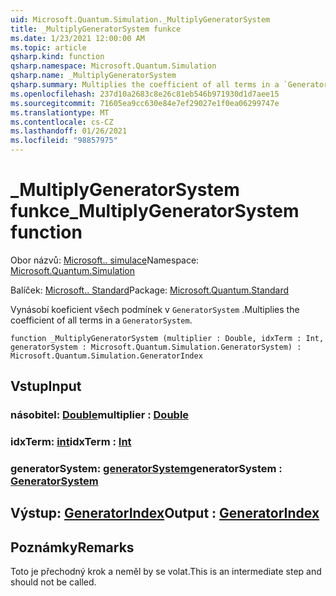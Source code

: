 ```yaml
---
uid: Microsoft.Quantum.Simulation._MultiplyGeneratorSystem
title: _MultiplyGeneratorSystem funkce
ms.date: 1/23/2021 12:00:00 AM
ms.topic: article
qsharp.kind: function
qsharp.namespace: Microsoft.Quantum.Simulation
qsharp.name: _MultiplyGeneratorSystem
qsharp.summary: Multiplies the coefficient of all terms in a `GeneratorSystem`.
ms.openlocfilehash: 237d10a2683c8e26c81eb546b971930d1d7aee15
ms.sourcegitcommit: 71605ea9cc630e84e7ef29027e1f0ea06299747e
ms.translationtype: MT
ms.contentlocale: cs-CZ
ms.lasthandoff: 01/26/2021
ms.locfileid: "98857975"
---
```

# <a name="_multiplygeneratorsystem-function"></a><span data-ttu-id="5b7f5-102">_MultiplyGeneratorSystem funkce</span><span class="sxs-lookup"><span data-stu-id="5b7f5-102">_MultiplyGeneratorSystem function</span></span>

<span data-ttu-id="5b7f5-103">Obor názvů: [Microsoft.. simulace](xref:Microsoft.Quantum.Simulation)</span><span class="sxs-lookup"><span data-stu-id="5b7f5-103">Namespace: [Microsoft.Quantum.Simulation](xref:Microsoft.Quantum.Simulation)</span></span>

<span data-ttu-id="5b7f5-104">Balíček: [Microsoft.. Standard](https://nuget.org/packages/Microsoft.Quantum.Standard)</span><span class="sxs-lookup"><span data-stu-id="5b7f5-104">Package: [Microsoft.Quantum.Standard](https://nuget.org/packages/Microsoft.Quantum.Standard)</span></span>


<span data-ttu-id="5b7f5-105">Vynásobí koeficient všech podmínek v `GeneratorSystem` .</span><span class="sxs-lookup"><span data-stu-id="5b7f5-105">Multiplies the coefficient of all terms in a `GeneratorSystem`.</span></span>

```qsharp
function _MultiplyGeneratorSystem (multiplier : Double, idxTerm : Int, generatorSystem : Microsoft.Quantum.Simulation.GeneratorSystem) : Microsoft.Quantum.Simulation.GeneratorIndex
```


## <a name="input"></a><span data-ttu-id="5b7f5-106">Vstup</span><span class="sxs-lookup"><span data-stu-id="5b7f5-106">Input</span></span>

### <a name="multiplier--double"></a><span data-ttu-id="5b7f5-107">násobitel: [Double](xref:microsoft.quantum.lang-ref.double)</span><span class="sxs-lookup"><span data-stu-id="5b7f5-107">multiplier : [Double](xref:microsoft.quantum.lang-ref.double)</span></span>




### <a name="idxterm--int"></a><span data-ttu-id="5b7f5-108">idxTerm: [int](xref:microsoft.quantum.lang-ref.int)</span><span class="sxs-lookup"><span data-stu-id="5b7f5-108">idxTerm : [Int](xref:microsoft.quantum.lang-ref.int)</span></span>




### <a name="generatorsystem--generatorsystem"></a><span data-ttu-id="5b7f5-109">generatorSystem: [generatorSystem](xref:Microsoft.Quantum.Simulation.GeneratorSystem)</span><span class="sxs-lookup"><span data-stu-id="5b7f5-109">generatorSystem : [GeneratorSystem](xref:Microsoft.Quantum.Simulation.GeneratorSystem)</span></span>





## <a name="output--generatorindex"></a><span data-ttu-id="5b7f5-110">Výstup: [GeneratorIndex](xref:Microsoft.Quantum.Simulation.GeneratorIndex)</span><span class="sxs-lookup"><span data-stu-id="5b7f5-110">Output : [GeneratorIndex](xref:Microsoft.Quantum.Simulation.GeneratorIndex)</span></span>



## <a name="remarks"></a><span data-ttu-id="5b7f5-111">Poznámky</span><span class="sxs-lookup"><span data-stu-id="5b7f5-111">Remarks</span></span>

<span data-ttu-id="5b7f5-112">Toto je přechodný krok a neměl by se volat.</span><span class="sxs-lookup"><span data-stu-id="5b7f5-112">This is an intermediate step and should not be called.</span></span>